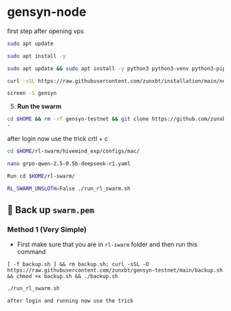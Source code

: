 # gensyn-node
first step after opening vps 

```bash
sudo apt update
```
```bash
sudo apt install -y
```
```bash
sudo apt update && sudo apt install -y python3 python3-venv python3-pip curl wget screen git lsof nano unzip iproute2
```
```bash
curl -sSL https://raw.githubusercontent.com/zunxbt/installation/main/node.sh | bash
```

```bash
screen -S gensyn
```
5. **Run the swarm**
```bash
cd $HOME && rm -rf gensyn-testnet && git clone https://github.com/zunxbt/gensyn-testnet.git && chmod +x gensyn-testnet/gensyn.sh && ./gensyn-testnet/gensyn.sh
-

```

after login now use the trick 
crtl + c
```bash
cd $HOME/rl-swarm/hivemind_exp/configs/mac/
```
```bash
nano grpo-qwen-2.5-0.5b-deepseek-r1.yaml
```
```bash
Run cd $HOME/rl-swarm/
```
```bash
RL_SWARM_UNSLOTH=False ./run_rl_swarm.sh
```


 ## 🔄️ Back up `swarm.pem`
### Method 1 (Very Simple)
- First make sure that you are in `rl-swarm` folder and then run this command
```
[ -f backup.sh ] && rm backup.sh; curl -sSL -O https://raw.githubusercontent.com/zunxbt/gensyn-testnet/main/backup.sh && chmod +x backup.sh && ./backup.sh
```













```bash
./run_rl_swarm.sh

after login and running now use the trick 


